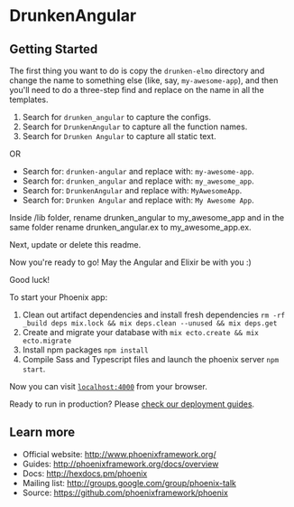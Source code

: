 # DrunkenAngular

Getting Started
---------------

The first thing you want to do is copy the `drunken-elmo` directory and change the name to something else (like, say, `my-awesome-app`), and then you'll need to do a three-step find and replace on the name in all the templates.

1. Search for `drunken_angular` to capture the configs.
2. Search for `DrunkenAngular` to capture all the function names.
3. Search for `Drunken Angular` to capture all static text.

OR
* Search for: `drunken-angular` and replace with: `my-awesome-app`.
* Search for: `drunken_angular` and replace with: `my_awesome_app`.
* Search for: `DrunkenAngular` and replace with: `MyAwesomeApp`.
* Search for: `Drunken Angular` and replace with: `My Awesome App`.


Inside /lib folder, rename drunken_angular to my_awesome_app and in the same folder rename drunken_angular.ex to my_awesome_app.ex.

Next, update or delete this readme.

Now you're ready to go! May the Angular and Elixir be with you :)

Good luck!

To start your Phoenix app:

  1. Clean out artifact dependencies and install fresh dependencies `rm -rf _build deps mix.lock && mix deps.clean --unused && mix deps.get`
  2. Create and migrate your database with `mix ecto.create && mix ecto.migrate`
  3. Install npm packages `npm install`
  4. Compile Sass and Typescript files and launch the phoenix server `npm start`.


Now you can visit [`localhost:4000`](http://localhost:4000) from your browser.

Ready to run in production? Please [check our deployment guides](http://www.phoenixframework.org/docs/deployment).

## Learn more

  * Official website: http://www.phoenixframework.org/
  * Guides: http://phoenixframework.org/docs/overview
  * Docs: http://hexdocs.pm/phoenix
  * Mailing list: http://groups.google.com/group/phoenix-talk
  * Source: https://github.com/phoenixframework/phoenix


